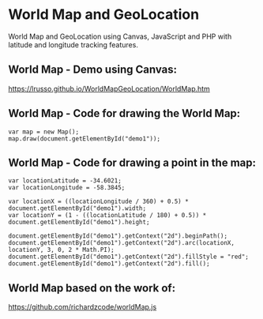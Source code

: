 # World Map and GeoLocation

World Map and GeoLocation using Canvas, JavaScript and PHP with latitude and longitude tracking features.

## World Map - Demo using Canvas:

https://lrusso.github.io/WorldMapGeoLocation/WorldMap.htm

## World Map - Code for drawing the World Map:

```
var map = new Map();
map.draw(document.getElementById("demo1"));
```

## World Map - Code for drawing a point in the map:

```
var locationLatitude = -34.6021;
var locationLongitude = -58.3845;

var locationX = ((locationLongitude / 360) + 0.5) * document.getElementById("demo1").width;
var locationY = (1 - ((locationLatitude / 180) + 0.5)) * document.getElementById("demo1").height;

document.getElementById("demo1").getContext("2d").beginPath();
document.getElementById("demo1").getContext("2d").arc(locationX, locationY, 3, 0, 2 * Math.PI);
document.getElementById("demo1").getContext("2d").fillStyle = "red";
document.getElementById("demo1").getContext("2d").fill();
```

## World Map based on the work of:

https://github.com/richardzcode/worldMap.js
